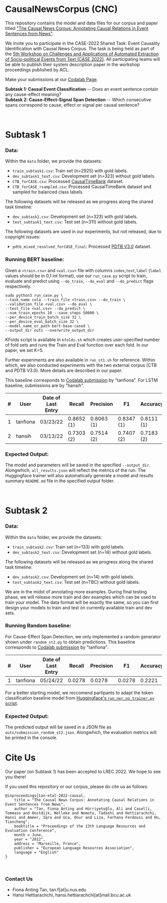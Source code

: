 # CausalNewsCorpus (CNC)
This repository contains the model and data files for our corpus and paper titled ["The Causal News Corpus: Annotating Causal Relations in Event Sentences from News"](http://arxiv.org/abs/2204.11714). 

We invite you to participate in the CASE-2022 Shared Task: Event Causality Identification with Causal News Corpus. The task is being held as part of the [5th Workshop on Challenges and Applications of Automated Extraction of Socio-political Events from Text (CASE 2022)](https://emw.ku.edu.tr/case-2022/). All participating teams will be able to publish their system description paper in the workshop proceedings published by ACL.

Make your submissions at our [Codalab Page](https://codalab.lisn.upsaclay.fr/competitions/2299).

<b>Subtask 1: Causal Event Classification</b> -- Does an event sentence contain any cause-effect meaning?<br>
<b>Subtask 2: Cause-Effect-Signal Span Detection</b> -- Which consecutive spans correspond to cause, effect or signal per causal sentence?

<br>

# Subtask 1

### Data:
Within the `data` folder, we provide the datasets:
* `train_subtask1.csv`: Train set (n=2925) with gold labels.
* `dev_subtask1_text.csv`: Development set (n=323) without gold labels.
* `CTB_forCASE.csv`: Processed [CausalTimeBank](https://hlt-nlp.fbk.eu/technologies/causal-timebank) dataset.
* `CTB_forCASE_rsampled.csv`: Processed CausalTimeBank dataset and sampled for balanced class labels.

The following datasets will be released as we progress along the shared task timeline:
* `dev_subtask1.csv`: Development set (n=323) with gold labels.
* `test_subtask1_text.csv`: Test set (n=311) without gold labels.

The following datasets are used in our experiments, but not released, due to copyright issues:
* `pdtb_mixed_resolved_forCASE_final`: Processed [PDTB V3.0](https://catalog.ldc.upenn.edu/LDC2019T05) dataset.

### Running BERT baseline:
Given a `<train.csv>` and `<val.csv>` file with columns `index`,`text`,`label` (`label` values should be in 0,1 int format), use our `run_case.py` script to train, evaluate and predict using `--do_train`, `--do_eval` and `--do_predict` flags respectively.

```
sudo python3 run_case.py \
--task_name cola --train_file <train.csv> --do_train \
--validation_file <val.csv> --do_eval \
--test_file <val.csv> --do_predict \
--num_train_epochs 10 --save_steps 50000 \
--per_device_train_batch_size 32 \
--per_device_eval_batch_size 32 \
--model_name_or_path bert-base-cased \
--output_dir outs --overwrite_output_dir
```

KFolds script is available in `kfolds.sh` which creates user-specified number of fold sets and runs the Train and Eval function over each fold. In our paper, we set K=5.

Further experiments are also available in `run_st1.sh` for reference. Within which, we also conducted experiments with the two external corpus (CTB and PDTB V3.0). More details are described in our paper.

This baseline corresponds to [Codalab submission](https://codalab.lisn.upsaclay.fr/competitions/2299#results) by "tanfiona". For LSTM baseline, submissions are by "hansih".

| # | User     | Date of Last Entry | Recall     | Precision  | F1         | Accuracy   | MCC        |
|:-:|----------|--------------------|------------|------------|------------|------------|------------|
| 1 | tanfiona | 03/23/22           | 0.8652 (1) | 0.8063 (1) | 0.8347 (1) | 0.8111 (1) | 0.6172 (1) |
| 2 | hansih   | 03/13/22           | 0.7303 (2) | 0.7514 (2) | 0.7407 (2) | 0.7183 (2) | 0.4326 (2) |

### Expected Output:
The model and parameters will be saved in the specified `--output_dir`. Alongwhich, `all_results.json` will reflect the metrics of the run. The Huggingface trainer will also automatically generate a model and results summary `README.md` file in the specified output folder.

<br>

# Subtask 2
### Data:
Within the `data` folder, we provide the datasets:
* `train_subtask2.csv`: Train set (n=133) with gold labels.
* `dev_subtask2_text.csv`: Development set (n=14) without gold labels.

The following datasets will be released as we progress along the shared task timeline:
* `dev_subtask2.csv`: Development set (n=14) with gold labels.
* `test_subtask2_text.csv`: Test set (n=TBC) without gold labels.

We are in the midst of annotating more examples. During final testing phase, we will release more train and dev examples which can be used to train your model. The data format will be exactly the same, so you can first design your models to train and test on currently available train and dev sets.

### Running Random baseline:
For Cause-Effect Span Detection, we only implemented a random generator shown under `random_st2.py` to obtain predictions. This baseline corresponds to [Codalab submission](https://codalab.lisn.upsaclay.fr/competitions/2299#results) by "tanfiona".

| # | User     | Date of Last Entry | Recall     | Precision  | F1         | Accuracy  | MCC        |
|:-:|----------|--------------------|------------|------------|------------|-----------|------------|
| 1 | tanfiona | 05/24/22           | 0.0278     | 0.0278     | 0.0278     | 0.2221    | -          |

For a better starting model, we reccomend partipants to adapt the token classification baseline model from [Huggingface's `run_ner_no_trainer.py` script](https://github.com/huggingface/transformers/blob/master/examples/pytorch/token-classification/run_ner_no_trainer.py). 

### Expected Output:
The predicted output will be saved in a JSON file as `outs/submission_random_st2.json`. Alongwhich, the evaluation metrics will be printed in the console.

# Cite Us
Our paper (on Subtask 1) has been accepted to LREC 2022. We hope to see you there!

If you used this repository or our corpus, please do cite us as follows:
```
@inproceedings{tan-etal-2022-causal,
    title = "The Causal News Corpus: Annotating Causal Relations in Event Sentences from News",
    author = "Tan, Fiona Anting and Hürriyetoğlu, Ali and Caselli, Tommaso and Oostdijk, Nelleke and Nomoto, Tadashi and Hettiarachchi, Hansi and Ameer, Iqra and Uca, Onur and Liza, Farhana Ferdousi and Hu, Tiancheng",
    booktitle = "Proceedings of the 13th Language Resources and Evaluation Conference",
    month = June,
    year = "2022",
    address = "Marseille, France",
    publisher = "European Language Resources Association",
    language = "English"
}
```

<br>

### Contact Us
* Fiona Anting Tan, tan.f[at]u.nus.edu
* Hansi Hettiarachchi, hansi.hettiarachchi[at]mail.bcu.ac.uk
